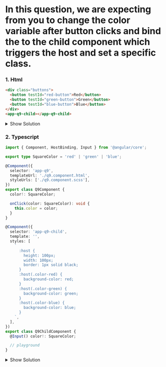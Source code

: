  
# In this question, we are expecting from you to change the color variable after button clicks and bind the to the child component which triggers the host and set a specific class.

### 1. Html

```html
<div class="buttons">
  <button testId="red-button">Red</button>
  <button testId="green-button">Green</button>
  <button testId="blue-button">Blue</button>
</div>
<app-q9-child></app-q9-child>
```

<details>
<summary>Show Solution</summary>
<p>

```html
<div class="buttons">
  <button testId="red-button" (click)="onClick('red')">Red</button>
  <button testId="green-button" (click)="onClick('green')">Green</button>
  <button testId="blue-button" (click)="onClick('blue')">Blue</button>
</div>
<app-q9-child [color]="color"></app-q9-child>

```

</p>
</details>


### 2. Typescript

```typescript
import { Component, HostBinding, Input } from '@angular/core';

export type SquareColor = 'red' | 'green' | 'blue';

@Component({
  selector: 'app-q9',
  templateUrl: './q9.component.html',
  styleUrls: ['./q9.component.scss'],
})
export class Q9Component {
  color!: SquareColor;

  onClick(color: SquareColor): void {
    this.color = color;
  }
}

@Component({
  selector: 'app-q9-child',
  template: '',
  styles: [
    `
      :host {
        height: 100px;
        width: 100px;
        border: 1px solid black;
      }
      :host(.color-red) {
        background-color: red;
      }
      :host(.color-green) {
        background-color: green;
      }
      :host(.color-blue) {
        background-color: blue;
      }
    `,
  ],
})
export class Q9ChildComponent {
  @Input() color!: SquareColor;

  // playground
}
```

<details>
<summary>Show Solution</summary>
<p>

```typescript
import { Component, HostBinding, Input } from '@angular/core';

export type SquareColor = 'red' | 'green' | 'blue';

@Component({
  selector: 'app-q9',
  templateUrl: './q9.component.html',
  styleUrls: ['./q9.component.scss'],
})
export class Q9Component {
  color!: SquareColor;

  onClick(color: SquareColor): void {
    this.color = color;
  }
}

@Component({
  selector: 'app-q9-child',
  template: '',
  styles: [
    `
      :host {
        height: 100px;
        width: 100px;
        border: 1px solid black;
      }
      :host(.color-red) {
        background-color: red;
      }
      :host(.color-green) {
        background-color: green;
      }
      :host(.color-blue) {
        background-color: blue;
      }
    `,
  ],
})
export class Q9ChildComponent {
  @Input() color!: SquareColor;

  @HostBinding('class')
  get classes(): string {
    return `${'color-' + this.color}`;
  }
}
```

</p>
</details>
 